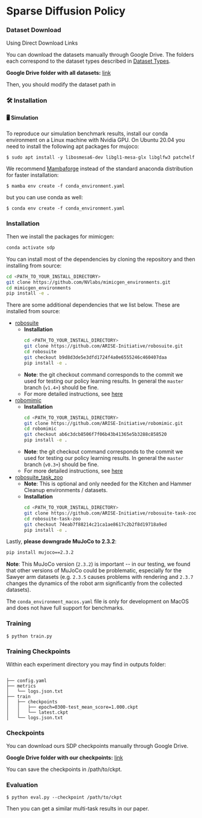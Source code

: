 # Sparse Diffusion Policy

### Dataset Download

Using Direct Download Links

You can download the datasets manually through Google Drive. The folders each correspond to the dataset types described in [Dataset Types](#dataset-types).

**Google Drive folder with all datasets:** [link](https://drive.google.com/drive/folders/14e9kkHGfApuQ709LBEbXrXVI1Lp5Ax7p?usp=drive_link)

Then, you should modify the dataset path in 

### 🛠️ Installation
#### 🖥️ Simulation
To reproduce our simulation benchmark results, install our conda environment on a Linux machine with Nvidia GPU. On Ubuntu 20.04 you need to install the following apt packages for mujoco:
```console
$ sudo apt install -y libosmesa6-dev libgl1-mesa-glx libglfw3 patchelf
```

We recommend [Mambaforge](https://github.com/conda-forge/miniforge#mambaforge) instead of the standard anaconda distribution for faster installation: 
```console
$ mamba env create -f conda_environment.yaml
```

but you can use conda as well: 
```console
$ conda env create -f conda_environment.yaml
```
### Installation

Then we install the packages for mimicgen:

```sh
conda activate sdp
```

You can install most of the dependencies by cloning the repository and then installing from source:

```sh
cd <PATH_TO_YOUR_INSTALL_DIRECTORY>
git clone https://github.com/NVlabs/mimicgen_environments.git
cd mimicgen_environments
pip install -e .
```

There are some additional dependencies that we list below. These are installed from source:

- [robosuite](https://robosuite.ai/)
    - **Installation**
      ```sh
      cd <PATH_TO_YOUR_INSTALL_DIRECTORY>
      git clone https://github.com/ARISE-Initiative/robosuite.git
      cd robosuite
      git checkout b9d8d3de5e3dfd1724f4a0e6555246c460407daa
      pip install -e .
      ```
    - **Note**: the git checkout command corresponds to the commit we used for testing our policy learning results. In general the `master` branch (`v1.4+`) should be fine.
    - For more detailed instructions, see [here](https://robosuite.ai/docs/installation.html)
- [robomimic](https://robomimic.github.io/)
    - **Installation**
      ```sh
      cd <PATH_TO_YOUR_INSTALL_DIRECTORY>
      git clone https://github.com/ARISE-Initiative/robomimic.git
      cd robomimic
      git checkout ab6c3dcb8506f7f06b43b41365e5b3288c858520
      pip install -e .
      ```
    - **Note**: the git checkout command corresponds to the commit we used for testing our policy learning results. In general the `master` branch (`v0.3+`) should be fine.
    - For more detailed instructions, see [here](https://robomimic.github.io/docs/introduction/installation.html)
- [robosuite_task_zoo](https://github.com/ARISE-Initiative/robosuite-task-zoo)
    - **Note**: This is optional and only needed for the Kitchen and Hammer Cleanup environments / datasets.
    - **Installation**
      ```sh
      cd <PATH_TO_YOUR_INSTALL_DIRECTORY>
      git clone https://github.com/ARISE-Initiative/robosuite-task-zoo
      cd robosuite-task-zoo
      git checkout 74eab7f88214c21ca1ae8617c2b2f8d19718a9ed
      pip install -e .
      ```

Lastly, **please downgrade MuJoCo to 2.3.2**:
```sh
pip install mujoco==2.3.2
```

**Note**: This MuJoCo version (`2.3.2`) is important -- in our testing, we found that other versions of MuJoCo could be problematic, especially for the Sawyer arm datasets (e.g. `2.3.5` causes problems with rendering and `2.3.7` changes the dynamics of the robot arm significantly from the collected datasets).

The `conda_environment_macos.yaml` file is only for development on MacOS and does not have full support for benchmarks.

### Training
```console
$ python train.py
```

### Training Checkpoints

Within each experiment directory you may find in outputs folder:
```

├── config.yaml
├── metrics
│   └── logs.json.txt
├── train
│   ├── checkpoints
│   │   ├── epoch=0300-test_mean_score=1.000.ckpt
│   │   └── latest.ckpt
│   └── logs.json.txt

```

### Checkpoints

You can download ours SDP checkpoints manually through Google Drive. 

**Google Drive folder with our checkpoints:** [link](https://drive.google.com/file/d/1zpnTMHkOW1d9iXUsVNm-KipmXCmB5dwy/view?usp=drive_link)

You can save the checkpoints in /path/to/ckpt.

### Evaluation
```console
$ python eval.py --checkpoint /path/to/ckpt
```

Then you can get a similar multi-task results in our paper.
